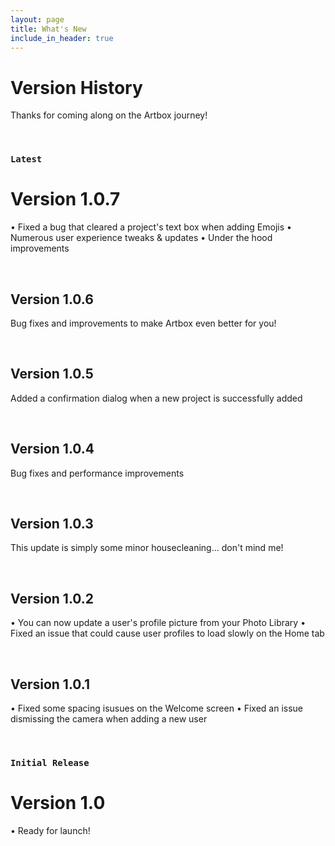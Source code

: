 ```yaml
---
layout: page
title: What's New
include_in_header: true
---
```


# Version History
Thanks for coming along on the Artbox journey!

<br>

### `Latest`
# **Version 1.0.7**
• Fixed a bug that cleared a project's text box when adding Emojis
• Numerous user experience tweaks & updates
• Under the hood improvements

<br>

## **Version 1.0.6**
Bug fixes and improvements to make Artbox even better for you!

<br>

## **Version 1.0.5**
Added a confirmation dialog when a new project is successfully added

<br>

## **Version 1.0.4**
Bug fixes and performance improvements

<br>

## **Version 1.0.3**
This update is simply some minor housecleaning... don't mind me!

<br>

## **Version 1.0.2**
• You can now update a user's profile picture from your Photo Library
• Fixed an issue that could cause user profiles to load slowly on the Home tab

<br>

## **Version 1.0.1**
• Fixed some spacing isusues on the Welcome screen
• Fixed an issue dismissing the camera when adding a new user

<br>

### `Initial Release`
# **Version 1.0**
• Ready for launch!

<br>

